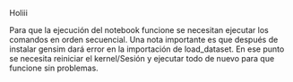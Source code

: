 Holiii

Para que la ejecución del notebook funcione se necesitan ejecutar los comandos en orden secuencial. Una nota importante es que después de instalar gensim dará error en la importación de load_dataset. En ese punto se necesita reiniciar el kernel/Sesión y ejecutar todo de nuevo para que funcione sin problemas.